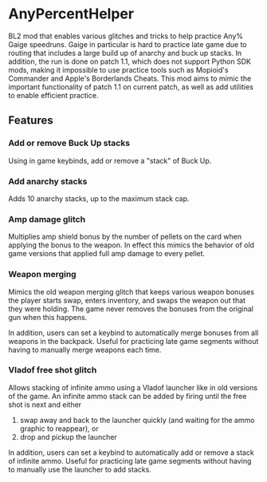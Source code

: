 # AnyPercentHelper

BL2 mod that enables various glitches and tricks to help practice Any% Gaige speedruns. Gaige in particular is hard to 
practice late game due to routing that includes a large build up of anarchy and buck up stacks. In addition, the
run is done on patch 1.1, which does not support Python SDK mods, making it impossible to use practice tools such as 
Mopioid's Commander and Apple's Borderlands Cheats. This mod aims to mimic the important functionality of patch 1.1 on 
current patch, as well as add utilities to enable efficient practice. 

## Features

### Add or remove Buck Up stacks
Using in game keybinds, add or remove a "stack" of Buck Up.

### Add anarchy stacks
Adds 10 anarchy stacks, up to the maximum stack cap.

### Amp damage glitch
Multiplies amp shield bonus by the number of pellets on the card when applying the bonus to the weapon. 
In effect this mimics the behavior of old game versions that applied full amp damage to every pellet. 

### Weapon merging
Mimics the old weapon merging glitch that keeps various weapon bonuses the player starts swap, enters inventory, and
swaps the weapon out that they were holding. The game never removes the bonuses from the original gun when this happens.

In addition, users can set a keybind to automatically merge bonuses from all weapons in the backpack. Useful for practicing
late game segments without having to manually merge weapons each time.

### Vladof free shot glitch
Allows stacking of infinite ammo using a Vladof launcher like in old versions of the game. An infinite ammo stack can be
added by firing until the free shot is next and either
1) swap away and back to the launcher quickly (and waiting for the ammo graphic to reappear), or
2) drop and pickup the launcher

In addition, users can set a keybind to automatically add or remove a stack of infinite ammo. Useful for practicing
late game segments without having to manually use the launcher to add stacks.
